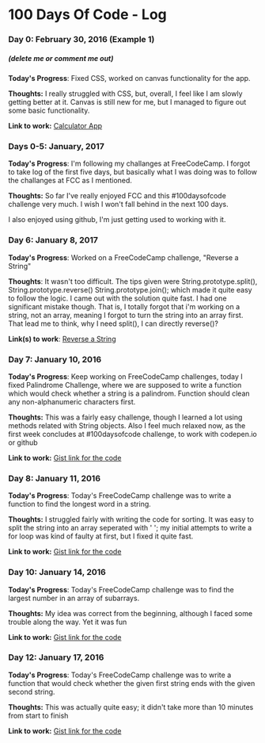 # 100 Days Of Code - Log

### Day 0: February 30, 2016 (Example 1)
##### (delete me or comment me out)

**Today's Progress**: Fixed CSS, worked on canvas functionality for the app.

**Thoughts:** I really struggled with CSS, but, overall, I feel like I am slowly getting better at it. Canvas is still new for me, but I managed to figure out some basic functionality.

**Link to work:** [Calculator App](http://www.example.com)

### Days 0-5: January, 2017 

**Today's Progress**: I'm following my challanges at FreeCodeCamp. I forgot to take log of the first five days, but basically what I was doing was to follow the challanges at FCC as I mentioned.

**Thoughts:** So far I've really enjoyed FCC and this #100daysofcode challenge very much. I wish I won't fall behind in the next 100 days.

I also enjoyed using github, I'm just getting used to working with it.



### Day 6: January 8, 2017

**Today's Progress**: Worked on a FreeCodeCamp challenge, "Reverse a String"

**Thoughts**: It wasn't too difficult. The tips given were String.prototype.split(), String.prototype.reverse() String.prototype.join(); which made it quite easy to follow the logic. I came out with the solution quite fast. I had one significant mistake though. That is, I totally forgot that i'm working on a string, not an array, meaning I forgot to turn the string into an array first. That lead me to think, why I need split(), I can directly reverse()?


**Link(s) to work**: [Reverse a String](https://www.freecodecamp.com/challenges/reverse-a-string)



### Day 7: January 10, 2016

**Today's Progress**: Keep working on FreeCodeCamp challenges, today I fixed Palindrome Challenge, where we are supposed to write a function which would check whether a string is a palindrom. Function should clean any non-alphanumeric characters first.

**Thoughts:** This was a fairly easy challenge, though I learned a lot using methods related with String objects. Also I feel much relaxed now, as the first week concludes at #100daysofcode challenge, to work with codepen.io or github

**Link to work:** [Gist link for the code](https://gist.github.com/mijimoco/9304f92d23ec24dc2c94258a827bcc48)



### Day 8: January 11, 2016

**Today's Progress**: Today's FreeCodeCamp challenge was to write a function to find the longest word in a string. 

**Thoughts:** I struggled fairly with writing the code for sorting. It was easy to split the string into an array seperated with ' '; my initial attempts to write a for loop was kind of faulty at first, but I fixed it quite fast.

**Link to work:** [Gist link for the code](https://gist.github.com/mijimoco/9f8e8808fdb9281cd088f68944804ccc)



### Day 10: January 14, 2016

**Today's Progress**: Today's FreeCodeCamp challenge was to find the largest number in an array of subarrays. 

**Thoughts:** My idea was correct from the beginning, although I faced some trouble along the way. Yet it was fun

**Link to work:** [Gist link for the code](https://gist.github.com/mijimoco/0eca8719f046bfb9b4aa44462be40f24)



### Day 12: January 17, 2016

**Today's Progress**: Today's FreeCodeCamp challenge was to write a function that would check whether the given first string ends with the given second string. 

**Thoughts:** This was actually quite easy; it didn't take more than 10 minutes from start to finish

**Link to work:** [Gist link for the code](https://gist.github.com/mijimoco/490202af1c15e5a90be0968fb057371b)



